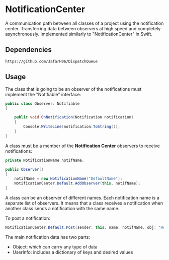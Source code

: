 # NotificationCenter

A communication path between all classes of a project using the notification center.
Transferring data between observers at high speed and completely asynchronously. Implemented similarly to "NotificationCenter" in Swift.

## Dependencies

```
https://github.com/JafarH96/DispatchQueue
```

## Usage

The class that is going to be an observer of the notifications must implement the "Notifiable" interface:

```csharp
public class Observer: Notifiable
{

	public void OnNotification(Notification notification)
	{
		Console.WriteLine(notification.ToString());
	}
}

```

A class must be a member of the **Notification Center** observers to receive notifications:

```csharp
private NotificationName notifName;

public Observer()
{
	notifName = new NotificationName("DefaultName");
	NotificationCenter.Default.AddObserver(this, notifName);
}

```

A class can be an observer of different names. Each notification name is a separate list of observers.
It means that a class receives a notification when another class sends a notification with the same name.

To post a notification:

```csharp
NotificationCenter.Default.Post(sender: this, name: notifName, obj: "Hey there!", userInfo: null);

```

The main notification data has two parts:
- Object: which can carry any type of data
- UserInfo: includes a dictionary of keys and desired values

